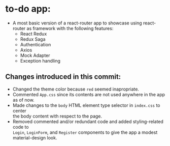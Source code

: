 # to-do app:

- A most basic version of a react-router app to showcase using react-router as framework with the following features:
  - React Redux
  - Redux Saga
  - Authentication
  - Axios
  - Mock Adapter
  - Exception handling

## Changes introduced in this commit:

- Changed the theme color because `red` seemed inapropriate.
- Commented `App.css` since its contents are not used anywhere in the app as of now.
- Made changes to the `body` HTML element type selector in `index.css` to center  
  the body content with respect to the page.
- Removed commented and/or redundant code and added styling-related code to  
  `Login`, `LoginForm`, and `Register` components to give the app a modest material-design look.
